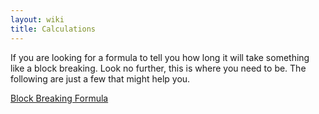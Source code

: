 ```yaml
---
layout: wiki
title: Calculations
---
```


If you are looking for a formula to tell you how long it will take
something like a block breaking. Look no further, this is where you need
to be. The following are just a few that might help you.

[Block Breaking Formula](Block_Breaking_Formula "wikilink")